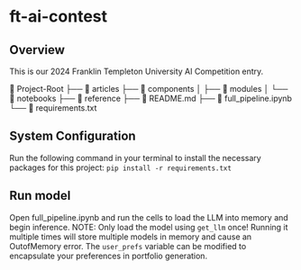 # ft-ai-contest

## Overview

This is our 2024 Franklin Templeton University AI Competition entry.

📂 Project-Root
├── 📁 articles
├── 📁 components
│ ├── 📁 modules
│ └── 📁 notebooks
├── 📁 reference
├── 📄 README.md
├── 📄 full_pipeline.ipynb
└── 📄 requirements.txt

## System Configuration

Run the following command in your terminal to install the necessary packages for this project:
`pip install -r requirements.txt`

## Run model

Open full_pipeline.ipynb and run the cells to load the LLM into memory and begin inference.
NOTE: Only load the model using `get_llm` once! Running it multiple times will store multiple models in memory and cause an OutofMemory error.
The `user_prefs` variable can be modified to encapsulate your preferences in portfolio generation.

